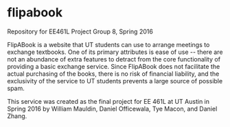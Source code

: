 # flipabook
Repository for EE461L Project Group 8, Spring 2016

FlipABook is a website that UT students can use to arrange meetings to exchange textbooks. One of its primary attributes is
ease of use -- there are not an abundance of extra features to detract from the core functionality of providing a basic
exchange service. Since FlipABook does not facilitate the actual purchasing of the books, there is no risk of financial
liability, and the exclusivity of the service to UT students prevents a large source of possible spam.

This service was created as the final project for EE 461L at UT Austin in Spring 2016 by William Mauldin, Daniel Officewala,
Tye Macon, and Daniel Zhang.
